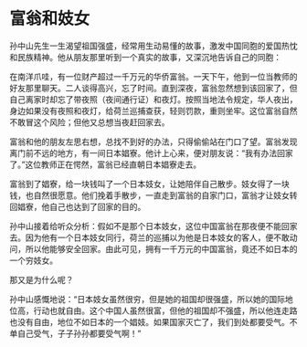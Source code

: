 # 富翁和妓女

孙中山先生一生渴望祖国强盛，经常用生动易懂的故事，激发中国同胞的爱国热忱和民族精神。他从朋友那里听到一个真实的故事，又深沉地告诉自己的同胞： 

在南洋爪哇，有一位财产超过一千万元的华侨富翁。一天下午，他到一位当教师的好友那里聊天。二人谈得高兴，忘了时间。直到深夜，富翁忽然想到该回家了，但自己离家时却忘了带夜照（夜间通行证）和夜灯。按照当地法令规定，华人夜出，身边如果没有夜照和夜灯，给荷兰巡捕查获，轻则罚款，重则坐牢。这位富翁自然不敢冒这个风险；但他又总想当夜赶回家去。 

富翁和他的朋友左思右想，总找不到好的办法，只得偷偷站在门口了望。富翁发现离门前不远的地方，有一间日本娼寮。他计上心来，便对朋友说：“我有办法回家了。”这位教师正在愕然，富翁已经直朝日本娼寮走去。 

富翁到了娼寮，给一块钱叫了一个日本妓女，让她陪伴自己散步。妓女得了一块钱，也自然很愿意。他们挽着手散步，一直走到富翁的自家门口，富翁才让妓女转回娼寮，他自己也达到了回家的目的。 

孙中山接着给听众分析：假如不是那个日本妓女，这位中国富翁在那夜便不能回家去。因为他有一个日本妓女同行，荷兰的巡捕以为他是日本妓女的客人，便不敢动问，所以他能够安全回家。由此可见，拥有一千万元的中国富翁，竟还不如日本的一个穷妓女。 

那又是为什么呢？ 

孙中山感慨地说：“日本妓女虽然很穷，但是她的祖国却很强盛，所以她的国际地位高，行动也就自由。这个中国人虽然很富，但他的祖国却不强盛，所以他连走路也没有自由，地位不如日本的一个娼妓。如果国家灭亡了，我们到处都要受气。不单自己受气，子子孙孙都要受气啊！”
 